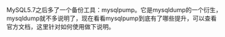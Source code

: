MySQL5.7之后多了一个备份工具：mysqlpump。它是mysqldump的一个衍生，mysqldump就不多说明了，现在看看mysqlpump到底有了哪些提升，可以查看 官方文档，这里针对如何使用做下说明。